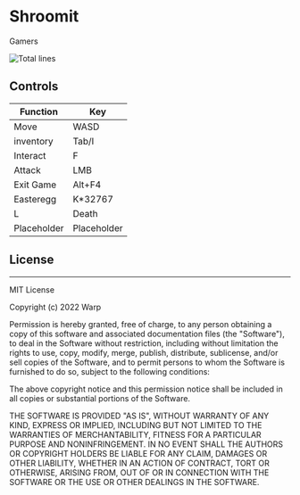 # Shroomit


Gamers


![Total lines](https://img.shields.io/tokei/lines/github/warpaboi/shroomit)
## Controls


| Function      | Key           |
| ------------- | ------------- |
| Move          | WASD          |
| inventory     | Tab/I         |
| Interact      | F             |
| Attack        | LMB           |
| Exit Game     | Alt+F4        |
| Easteregg     | K*32767       |
| L             | Death         |
| Placeholder   | Placeholder   |


## License
---
MIT License

Copyright (c) 2022 Warp

Permission is hereby granted, free of charge, to any person obtaining a copy
of this software and associated documentation files (the "Software"), to deal
in the Software without restriction, including without limitation the rights
to use, copy, modify, merge, publish, distribute, sublicense, and/or sell
copies of the Software, and to permit persons to whom the Software is
furnished to do so, subject to the following conditions:

The above copyright notice and this permission notice shall be included in all
copies or substantial portions of the Software.

THE SOFTWARE IS PROVIDED "AS IS", WITHOUT WARRANTY OF ANY KIND, EXPRESS OR
IMPLIED, INCLUDING BUT NOT LIMITED TO THE WARRANTIES OF MERCHANTABILITY,
FITNESS FOR A PARTICULAR PURPOSE AND NONINFRINGEMENT. IN NO EVENT SHALL THE
AUTHORS OR COPYRIGHT HOLDERS BE LIABLE FOR ANY CLAIM, DAMAGES OR OTHER
LIABILITY, WHETHER IN AN ACTION OF CONTRACT, TORT OR OTHERWISE, ARISING FROM,
OUT OF OR IN CONNECTION WITH THE SOFTWARE OR THE USE OR OTHER DEALINGS IN THE
SOFTWARE.

